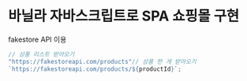 # 바닐라 자바스크립트로 SPA 쇼핑몰 구현

fakestore API 이용

```javascript
// 상품 리스트 받아오기
"https://fakestoreapi.com/products"// 상품 한 개 받아오기
`https://fakestoreapi.com/products/${productId}`;
```
